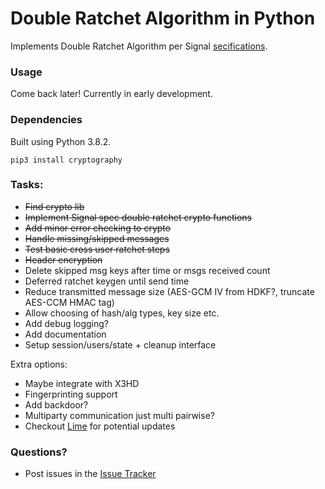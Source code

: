 # Double Ratchet Algorithm in Python

Implements Double Ratchet Algorithm per Signal [secifications](https://signal.org/docs/specifications/doubleratchet/).

### Usage

Come back later! Currently in early development.

### Dependencies

Built using Python 3.8.2.  

```pip3 install cryptography```


### Tasks:

- ~~Find crypto lib~~
- ~~Implement Signal spec double ratchet crypto functions~~
- ~~Add minor error checking to crypto~~
- ~~Handle missing/skipped messages~~
- ~~Test basic cross user ratchet steps~~
- ~~Header encryption~~
- Delete skipped msg keys after time or msgs received count
- Deferred ratchet keygen until send time
- Reduce transmitted message size (AES-GCM IV from HDKF?, truncate AES-CCM HMAC tag)
- Allow choosing of hash/alg types, key size etc.
- Add debug logging?
- Add documentation
- Setup session/users/state + cleanup interface

Extra options:

- Maybe integrate with X3HD
- Fingerprinting support
- Add backdoor?
- Multiparty communication just multi pairwise?
- Checkout [Lime](https://gitlab.linphone.org/BC/public/lime/blob/master/lime.pdf) for potential updates

### Questions?

- Post issues in the [Issue Tracker](https://github.com/nefrob/double-ratchet-alg/issues)